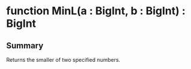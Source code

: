 # function MinL(a : BigInt, b : BigInt) : BigInt

## Summary
Returns the smaller of two specified numbers.
